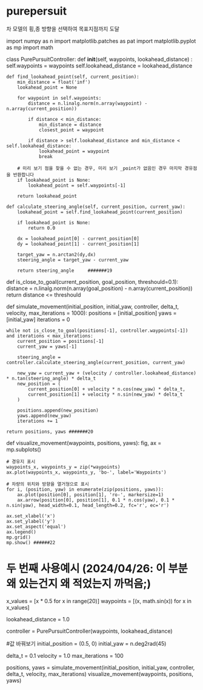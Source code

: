 # purepersuit
차 모델의 횡,종 방향을 선택하여 목표지점까지 도달

import numpy as n
import matplotlib.patches as pat
import matplotlib.pyplot as mp
import math

class PurePursuitController:
    def __init__(self, waypoints, lookahead_distance) :
        self.waypoints = waypoints
        self.lookahead_distance = lookahead_distance
    
    def find_lookahead_point(self, current_position):
        min_distance = float('inf')
        lookahead_point = None

        for waypoint in self.waypoints:
            distance = n.linalg.norm(n.array(waypoint) - n.array(current_position))

            if distance < min_distance:
                min_distance = distance
                closest_point = waypoint

            if distance > self.lookahead_distance and min_distance < self.lookahead_distance:
                lookahead_point = waypoint
                break
        
        # 미리 보기 점을 찾을 수 없는 경우, 미리 보기 _point가 없음인 경우 마지막 경유점을 반환합니다
        if lookahead_point is None:
            lookahead_point = self.waypoints[-1]

        return lookahead_point
    
    def calculate_steering_angle(self, current_position, current_yaw):
        lookahead_point = self.find_lookahead_point(current_position)

        if lookahead_point is None:
            return 0.0
        
        dx = lookahead_point[0] - current_position[0]
        dy = lookahead_point[1] - current_position[1]

        target_yaw = n.arctan2(dy,dx)
        steering_angle = target_yaw - current_yaw

        return steering_angle     #######19
    
def is_close_to_goal(current_position, goal_position, threshould=0.1):
    distance = n.linalg.norm(n.array(goal_position) - n.array(current_position))
    return distance <= threshould

def simulate_movement(initial_position, initial_yaw, controller, delta_t, velocity, max_iterations = 1000):
    positions = [initial_position]
    yaws = [initial_yaw]
    iterations = 0

    while not is_close_to_goal(positions[-1], controller.waypoints[-1]) and iterations < max_iterations:
        current_position = positions[-1]
        current_yaw = yaws[-1]

        steering_angle = controller.calculate_steering_angle(current_position, current_yaw)

        new_yaw = current_yaw + (velocity / controller.lookahead_distance) * n.tan(steering_angle) * delta_t
        new_position = (
            current_position[0] + velocity * n.cos(new_yaw) * delta_t,
            current_position[1] + velocity * n.sin(new_yaw) * delta_t
        )

        positions.append(new_position)
        yaws.append(new_yaw)
        iterations += 1

    return positions, yaws #######20

def visualize_movement(waypoints, positions, yaws):
    fig, ax = mp.subplots()

    # 경유지 표시
    waypoints_x, waypoints_y = zip(*waypoints)
    ax.plot(waypoints_x, waypoints_y, 'bo-', label='Waypoints')

    # 차량의 위치와 방향을 열거형으로 표시
    for i, (position, yaw) in enumerate(zip(positions, yaws)):
        ax.plot(position[0], position[1], 'ro-', markersize=1)
        ax.arrow(position[0], position[1], 0.1 * n.cos(yaw), 0.1 * n.sin(yaw), head_width=0.1, head_length=0.2, fc='r', ec='r')

    ax.set_xlabel('x')
    ax.set_ylabel('y')
    ax.set_aspect('equal')
    ax.legend()
    mp.grid()
    mp.show() ######22

# 두 번째 사용예시 (2024/04/26: 이 부분 왜 있는건지 왜 적었는지 까먹음;)
x_values = [x * 0.5 for x in range(20)]
waypoints = [(x, math.sin(x)) for x in x_values]

lookahead_distance = 1.0

controller = PurePursuitController(waypoints, lookahead_distance)


#값 바꿔보기
initial_position = (0.5, 0)
initial_yaw = n.deg2rad(45)

delta_t = 0.1
velocity = 1.0
max_iterations = 100

positions, yaws = simulate_movement(initial_position, initial_yaw, controller, delta_t, velocity, max_iterations)
visualize_movement(waypoints, positions, yaws)
